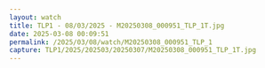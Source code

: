 ```yaml
---
layout: watch
title: TLP1 - 08/03/2025 - M20250308_000951_TLP_1T.jpg
date: 2025-03-08 00:09:51
permalink: /2025/03/08/watch/M20250308_000951_TLP_1
capture: TLP1/2025/202503/20250307/M20250308_000951_TLP_1T.jpg
---
```

